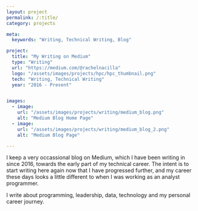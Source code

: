 ```yaml
---
layout: project
permalink: /:title/
category: projects

meta:
  keywords: "Writing, Technical Writing, Blog"

project:
  title: "My Writing on Medium"
  type: "Writing"
  url: "https://medium.com/@rachelnacilla"
  logo: "/assets/images/projects/hpc/hpc_thumbnail.png"
  tech: "Writing, Technical Writing"
  year: "2016 - Present"


images:
  - image:
    url: "/assets/images/projects/writing/medium_blog.png"
    alt: "Medium Blog Home Page"
  - image:
    url: "/assets/images/projects/writing/medium_blog_2.png"
    alt: "Medium Blog Page"

---
```

<p>I keep a very occassional blog on Medium, which I have been writing in since 2016, towards the early part of my technical career. The intent is to start writing here again now that I have progressed further, and my career these days looks a little different to when I was working as an analyst programmer.</p>

<p>I write about programming, leadership, data, technology and my personal career journey.</p>